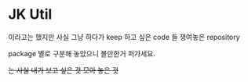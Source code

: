 # JK Util

이라고는 했지만 사실 그냥 하다가 keep 하고 싶은 code 들 쟁여놓은 repository

package 별로 구분해 놓았으니 볼만한거 퍼가세요.

~~는 사실 내가 보고 싶은 것 모아 놓은 것~~